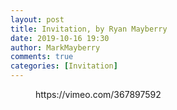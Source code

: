 ```yaml
---
layout: post
title: Invitation, by Ryan Mayberry
date: 2019-10-16 19:30
author: MarkMayberry
comments: true
categories: [Invitation]
---
```

<!-- wp:core-embed/vimeo {"url":"https://vimeo.com/367897592","type":"video","providerNameSlug":"vimeo","className":"wp-embed-aspect-4-3 wp-has-aspect-ratio"} -->
<figure class="wp-block-embed-vimeo wp-block-embed is-type-video is-provider-vimeo wp-embed-aspect-4-3 wp-has-aspect-ratio"><div class="wp-block-embed__wrapper">
https://vimeo.com/367897592
</div></figure>
<!-- /wp:core-embed/vimeo -->
